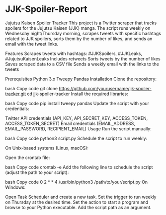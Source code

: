 # JJK-Spoiler-Report
Jujutsu Kaisen Spoiler Tracker
This project is a Twitter scraper that tracks spoilers for the Jujutsu Kaisen (JJK) manga. The script runs weekly on Wednesday night/Thursday morning, scrapes tweets with specific hashtags related to JJK spoilers, sorts them by the number of likes, and sends an email with the tweet links.

Features
Scrapes tweets with hashtags: #JJKSpoilers, #JJKLeaks, #JujutsuKaisenLeaks
Includes retweets
Sorts tweets by the number of likes
Saves scraped data to a CSV file
Sends a weekly email with the links to the tweets

Prerequisites
Python 3.x
Tweepy
Pandas
Installation
Clone the repository:

bash
Copy code
git clone https://github.com/yourusername/jjk-spoiler-tracker.git
cd jjk-spoiler-tracker
Install the required libraries:

bash
Copy code
pip install tweepy pandas
Update the script with your credentials:

Twitter API credentials (API_KEY, API_SECRET_KEY, ACCESS_TOKEN, ACCESS_TOKEN_SECRET)
Email credentials (EMAIL_ADDRESS, EMAIL_PASSWORD, RECIPIENT_EMAIL)
Usage
Run the script manually:

bash
Copy code
python3 script.py
Schedule the script to run weekly:

On Unix-based systems (Linux, macOS):

Open the crontab file:

bash
Copy code
crontab -e
Add the following line to schedule the script (adjust the path to your script):

bash
Copy code
0 2 * * 4 /usr/bin/python3 /path/to/your/script.py
On Windows:

Open Task Scheduler and create a new task.
Set the trigger to run weekly on Thursday at the desired time.
Set the action to start a program and browse to your Python executable.
Add the script path as an argument.
